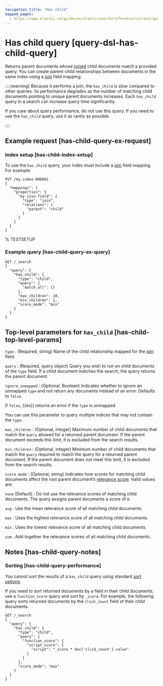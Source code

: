 ```yaml
---
navigation_title: "Has child"
mapped_pages:
  - https://www.elastic.co/guide/en/elasticsearch/reference/current/query-dsl-has-child-query.html
---
```


# Has child query [query-dsl-has-child-query]


Returns parent documents whose [joined](/reference/elasticsearch/mapping-reference/parent-join.md) child documents match a provided query. You can create parent-child relationships between documents in the same index using a [join](/reference/elasticsearch/mapping-reference/parent-join.md) field mapping.

::::{warning}
Because it performs a join, the `has_child` is slow compared to other queries. Its performance degrades as the number of matching child documents pointing to unique parent documents increases. Each `has_child` query in a search can increase query time significantly.

If you care about query performance, do not use this query. If you need to use the `has_child` query, use it as rarely as possible.

::::


## Example request [has-child-query-ex-request]

### Index setup [has-child-index-setup]

To use the `has_child` query, your index must include a [join](/reference/elasticsearch/mapping-reference/parent-join.md) field mapping. For example:

```console
PUT /my-index-000001
{
  "mappings": {
    "properties": {
      "my-join-field": {
        "type": "join",
        "relations": {
          "parent": "child"
        }
      }
    }
  }
}
```
%  TESTSETUP


### Example query [has-child-query-ex-query]

```console
GET /_search
{
  "query": {
    "has_child": {
      "type": "child",
      "query": {
        "match_all": {}
      },
      "max_children": 10,
      "min_children": 2,
      "score_mode": "min"
    }
  }
}
```



## Top-level parameters for `has_child` [has-child-top-level-params]

`type`
:   (Required, string) Name of the child relationship mapped for the [join](/reference/elasticsearch/mapping-reference/parent-join.md) field.

`query`
:   (Required, query object) Query you wish to run on child documents of the `type` field. If a child document matches the search, the query returns the parent document.

`ignore_unmapped`
:   (Optional, Boolean) Indicates whether to ignore an unmapped `type` and not return any documents instead of an error. Defaults to `false`.

If `false`, {{es}} returns an error if the `type` is unmapped.

You can use this parameter to query multiple indices that may not contain the `type`.


`max_children`
:   (Optional, integer) Maximum number of child documents that match the `query` allowed for a returned parent document. If the parent document exceeds this limit, it is excluded from the search results.

`min_children`
:   (Optional, integer) Minimum number of child documents that match the `query` required to match the query for a returned parent document. If the parent document does not meet this limit, it is excluded from the search results.

`score_mode`
:   (Optional, string) Indicates how scores for matching child documents affect the root parent document’s [relevance score](/reference/query-languages/query-dsl/query-filter-context.md#relevance-scores). Valid values are:

`none` (Default)
:   Do not use the relevance scores of matching child documents. The query assigns parent documents a score of `0`.

`avg`
:   Use the mean relevance score of all matching child documents.

`max`
:   Uses the highest relevance score of all matching child documents.

`min`
:   Uses the lowest relevance score of all matching child documents.

`sum`
:   Add together the relevance scores of all matching child documents.



## Notes [has-child-query-notes]

### Sorting [has-child-query-performance]

You cannot sort the results of a `has_child` query using standard [sort options](/reference/elasticsearch/rest-apis/sort-search-results.md).

If you need to sort returned documents by a field in their child documents, use a `function_score` query and sort by `_score`. For example, the following query sorts returned documents by the `click_count` field of their child documents.

```console
GET /_search
{
  "query": {
    "has_child": {
      "type": "child",
      "query": {
        "function_score": {
          "script_score": {
            "script": "_score * doc['click_count'].value"
          }
        }
      },
      "score_mode": "max"
    }
  }
}
```



